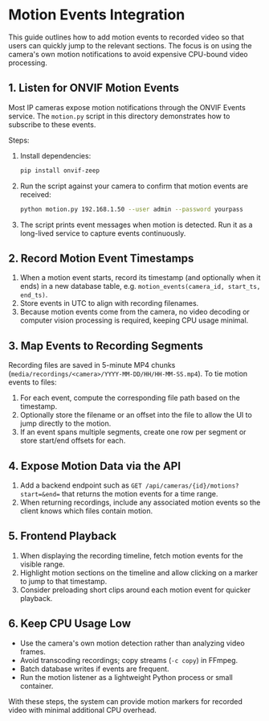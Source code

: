 # Motion Events Integration

This guide outlines how to add motion events to recorded video so that users can quickly jump to the relevant sections. The focus is on using the camera's own motion notifications to avoid expensive CPU-bound video processing.

## 1. Listen for ONVIF Motion Events

Most IP cameras expose motion notifications through the ONVIF Events service. The `motion.py` script in this directory demonstrates how to subscribe to these events.

Steps:

1. Install dependencies:
   ```bash
   pip install onvif-zeep
   ```
2. Run the script against your camera to confirm that motion events are received:
   ```bash
   python motion.py 192.168.1.50 --user admin --password yourpass
   ```
3. The script prints event messages when motion is detected. Run it as a long-lived service to capture events continuously.

## 2. Record Motion Event Timestamps

1. When a motion event starts, record its timestamp (and optionally when it ends) in a new database table, e.g. `motion_events(camera_id, start_ts, end_ts)`.
2. Store events in UTC to align with recording filenames.
3. Because motion events come from the camera, no video decoding or computer vision processing is required, keeping CPU usage minimal.

## 3. Map Events to Recording Segments

Recording files are saved in 5-minute MP4 chunks (`media/recordings/<camera>/YYYY-MM-DD/HH/HH-MM-SS.mp4`). To tie motion events to files:

1. For each event, compute the corresponding file path based on the timestamp.
2. Optionally store the filename or an offset into the file to allow the UI to jump directly to the motion.
3. If an event spans multiple segments, create one row per segment or store start/end offsets for each.

## 4. Expose Motion Data via the API

1. Add a backend endpoint such as `GET /api/cameras/{id}/motions?start=&end=` that returns the motion events for a time range.
2. When returning recordings, include any associated motion events so the client knows which files contain motion.

## 5. Frontend Playback

1. When displaying the recording timeline, fetch motion events for the visible range.
2. Highlight motion sections on the timeline and allow clicking on a marker to jump to that timestamp.
3. Consider preloading short clips around each motion event for quicker playback.

## 6. Keep CPU Usage Low

- Use the camera's own motion detection rather than analyzing video frames.
- Avoid transcoding recordings; copy streams (`-c copy`) in FFmpeg.
- Batch database writes if events are frequent.
- Run the motion listener as a lightweight Python process or small container.

With these steps, the system can provide motion markers for recorded video with minimal additional CPU overhead.
